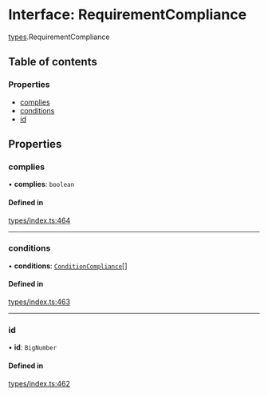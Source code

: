 # Interface: RequirementCompliance

[types](../wiki/types).RequirementCompliance

## Table of contents

### Properties

- [complies](../wiki/types.RequirementCompliance#complies)
- [conditions](../wiki/types.RequirementCompliance#conditions)
- [id](../wiki/types.RequirementCompliance#id)

## Properties

### complies

• **complies**: `boolean`

#### Defined in

[types/index.ts:464](https://github.com/PolymathNetwork/polymesh-sdk/blob/31dfa0dc/src/types/index.ts#L464)

___

### conditions

• **conditions**: [`ConditionCompliance`](../wiki/types.ConditionCompliance)[]

#### Defined in

[types/index.ts:463](https://github.com/PolymathNetwork/polymesh-sdk/blob/31dfa0dc/src/types/index.ts#L463)

___

### id

• **id**: `BigNumber`

#### Defined in

[types/index.ts:462](https://github.com/PolymathNetwork/polymesh-sdk/blob/31dfa0dc/src/types/index.ts#L462)
